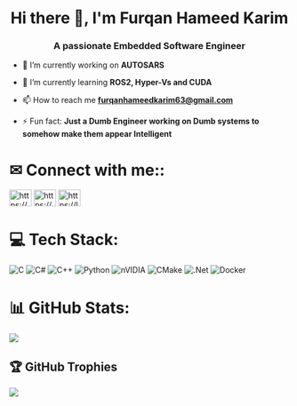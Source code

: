 
<h1 align="center">Hi there 👋, I'm Furqan Hameed Karim</h1>
<h3 align="center">A passionate Embedded Software Engineer</h3>

- 🔭 I’m currently working on **AUTOSARS**

- 🌱 I’m currently learning **ROS2, Hyper-Vs and CUDA**

- 📫 How to reach me **furqanhameedkarim63@gmail.com**

- ⚡ Fun fact: **Just a Dumb Engineer working on Dumb systems to somehow make them appear Intelligent**

# ✉ Connect with me::
<p align="left">
<a href="https://linkedin.com/in/https://www.linkedin.com/in/fhkarim/" target="blank"><img align="center" src="https://raw.githubusercontent.com/rahuldkjain/github-profile-readme-generator/master/src/images/icons/Social/linked-in-alt.svg" alt="https://www.linkedin.com/in/fhkarim/" height="30" width="40" /></a>
<a href="https://www.hackerrank.com/https://www.hackerrank.com/profile/fhkarim" target="blank"><img align="center" src="https://raw.githubusercontent.com/rahuldkjain/github-profile-readme-generator/master/src/images/icons/Social/hackerrank.svg" alt="https://www.hackerrank.com/profile/fhkarim" height="30" width="40" /></a>
<a href="https://www.leetcode.com/https://leetcode.com/u/fhkarim/" target="blank"><img align="center" src="https://raw.githubusercontent.com/rahuldkjain/github-profile-readme-generator/master/src/images/icons/Social/leet-code.svg" alt="https://leetcode.com/u/fhkarim/" height="30" width="40" /></a>
</p>




# 💻 Tech Stack:

![C](https://img.shields.io/badge/c-%2300599C.svg?style=for-the-badge&logo=c&logoColor=white) ![C#](https://img.shields.io/badge/c%23-%23239120.svg?style=for-the-badge&logo=csharp&logoColor=white) ![C++](https://img.shields.io/badge/c++-%2300599C.svg?style=for-the-badge&logo=c%2B%2B&logoColor=white) ![Python](https://img.shields.io/badge/python-3670A0?style=for-the-badge&logo=python&logoColor=ffdd54) ![nVIDIA](https://img.shields.io/badge/cuda-000000.svg?style=for-the-badge&logo=nVIDIA&logoColor=green) ![CMake](https://img.shields.io/badge/CMake-%23008FBA.svg?style=for-the-badge&logo=cmake&logoColor=white) ![.Net](https://img.shields.io/badge/.NET-5C2D91?style=for-the-badge&logo=.net&logoColor=white) ![Docker](https://img.shields.io/badge/docker-%230db7ed.svg?style=for-the-badge&logo=docker&logoColor=white)
# 📊 GitHub Stats:
![](https://nirzak-streak-stats.vercel.app/?user=FurqanHKarim&theme=dark&hide_border=false)<br/>


## 🏆 GitHub Trophies
![](https://github-profile-trophy.vercel.app/?username=FurqanHKarim&theme=github_dark&no-frame=false&no-bg=true&margin-w=4)

